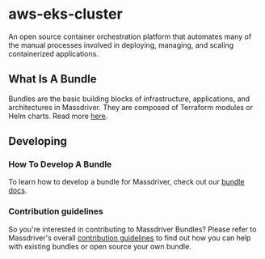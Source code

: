 # aws-eks-cluster

An open source container orchestration platform that automates many of the manual processes involved in deploying, managing, and scaling containerized applications.

## What Is A Bundle  
  
Bundles are the basic building blocks of infrastructure, applications, and architectures in Massdriver. They are composed of Terraform modules or Helm charts. Read more [here](https://docs.massdriver.cloud/concepts/bundles).
  
## Developing  
  
### How To Develop A Bundle
  
To learn how to develop a bundle for Massdriver, check out our [bundle docs](https://docs.massdriver.cloud/bundles/development).
  
### Contribution guidelines

So you're interested in contributing to Massdriver Bundles?  Please refer to Massdriver's overall
[contribution guidelines](https://docs.massdriver.cloud/bundles/contributing) to find out how you
can help with existing bundles or open source your own bundle.
